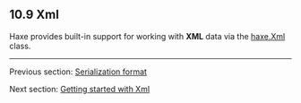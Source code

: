 ## 10.9 Xml

Haxe provides built-in support for working with **XML** data via the [haxe.Xml](http://api.haxe.org/Xml.html) class.

---

Previous section: [Serialization format](std-serialization-format.md)

Next section: [Getting started with Xml](std-Xml-getting-started.md)